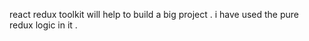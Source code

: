 

react redux toolkit  will help to build a big project . i have used the pure redux logic in it .  

